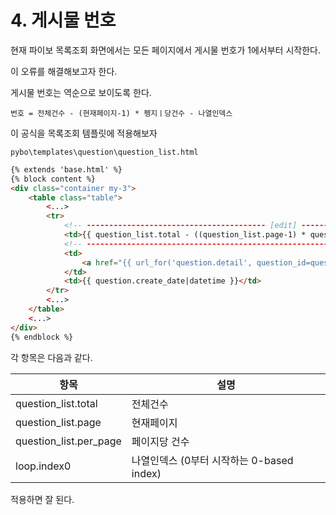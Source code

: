 # 4. 게시물 번호 

현재 파이보 목록조회 화면에서는 모든 페이지에서 게시물 번호가 1에서부터 시작한다.

이 오류를 해결해보고자 한다.

게시물 번호는 역순으로 보이도록 한다.

`번호 = 전체건수 - (현재페이지-1) * 펭지ㅣ당건수 - 나열인덱스`

이 공식을 목록조회 템플릿에 적용해보자

`pybo\templates\question\question_list.html`

```html
{% extends 'base.html' %}
{% block content %}
<div class="container my-3">
    <table class="table">
        <...>
        <tr>
            <!-- ---------------------------------------- [edit] ---------------------------------------- -->
            <td>{{ question_list.total - ((question_list.page-1) * question_list.per_page) - loop.index0 }}</td>
            <!-- ---------------------------------------------------------------------------------------- -->
            <td>
                <a href="{{ url_for('question.detail', question_id=question.id) }}">{{ question.subject }}</a>
            </td>
            <td>{{ question.create_date|datetime }}</td>
        </tr>
        <...>
    </table>
    <...>
</div>
{% endblock %}
```

각 항목은 다음과 같다.

|항목|설명|
|---|---|
|question_list.total|전체건수|
|question_list.page|현재페이지|
|question_list.per_page|페이지당 건수|
|loop.index0|나열인덱스 (0부터 시작하는 0-based index)|

적용하면 잘 된다.